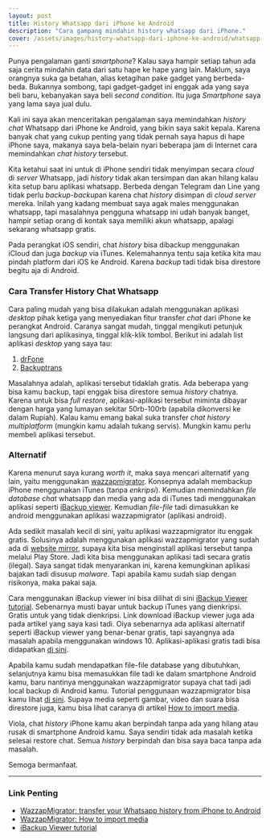 ```yaml
---
layout: post
title: History Whatsapp dari iPhone ke Android 
description: "Cara gampang mindahin history whatsapp dari iPhone."
cover: /assets/images/history-whatsapp-dari-iphone-ke-android/whatsapp-backup.jpg
---
```


Punya pengalaman ganti *smartphone*? Kalau saya hampir setiap tahun ada saja cerita mindahin data dari satu hape ke hape yang lain. Maklum, saya orangnya suka ga betahan, alias ketagihan pake gadget yang berbeda-beda. Bukannya sombong, tapi gadget-gadget ini enggak ada yang saya beli baru, kebanyakan saya beli *second condition*. Itu juga *Smartphone* saya yang lama saya jual dulu.

Kali ini saya akan menceritakan pengalaman saya memindahkan *history chat* Whatsapp dari iPhone ke Android, yang bikin saya sakit kepala. Karena banyak chat yang cukup penting yang tidak pernah saya hapus di hape iPhone saya, makanya saya bela-belain nyari beberapa jam di Internet cara memindahkan *chat history* tersebut. 

Kita ketahui saat ini untuk di iPhone sendiri tidak menyimpan secara *cloud* di *server* Whatsapp, jadi *history* tidak akan tersimpan dan akan hilang kalau kita setup baru aplikasi whatsapp. Berbeda dengan Telegram dan Line yang tidak perlu *backup*-*backup*an karena chat *history* disimpan di *cloud server* mereka. Inilah yang kadang membuat saya agak males menggunakan whatsapp, tapi masalahnya pengguna whatsapp ini udah banyak banget, hampir setiap orang di kontak saya memiliki akun whatsapp, apalagi sekarang whatsapp gratis.

Pada perangkat iOS sendiri, chat *history* bisa dibackup menggunakan iCloud dan juga *backup* via iTunes. Kelemahannya tentu saja ketika kita mau pindah platform dari iOS ke Android. Karena *backup* tadi tidak bisa direstore begitu aja di Android.

### Cara Transfer History Chat Whatsapp

Cara paling mudah yang bisa dilakukan adalah menggunakan aplikasi *desktop* pihak ketiga yang menyediakan fitur transfer *chat* dari iPhone ke perangkat Android. Caranya sangat mudah, tinggal mengikuti petunjuk langsung dari aplikasinya, tinggal klik-klik tombol. Berikut ini adalah list aplikasi *desktop* yang saya tau:

1. [drFone](https://drfone.wondershare.com/android-data-recovery.html)
2. [Backuptrans](http://www.backuptrans.com/android-iphone-whatsapp-transfer-plus.html)

Masalahnya adalah, aplikasi tersebut tidaklah gratis. Ada beberapa yang bisa kamu backup, tapi enggak bisa direstore semua *history* chatnya. Karena untuk bisa *full restore*, aplikasi-aplikasi tersebut miminta dibayar dengan harga yang lumayan sekitar 50rb-100rb (apabila dikonversi ke dalam Rupiah). Kalau kamu emang bakal suka transfer *chat history multiplatform* (mungkin kamu adalah tukang servis). Mungkin kamu perlu membeli aplikasi tersebut.

### Alternatif

Karena menurut saya kurang *worth it*, maka saya mencari alternatif yang lain, yaitu menggunakan [wazzapmigrator](https://www.wazzapmigrator.com/). Konsepnya adalah membackup iPhone menggunakan iTunes (tanpa *enkripsi*). Kemudian memindahkan *file database chat* whatsapp dan media yang ada di iTunes tadi menggunakan aplikasi seperti [iBackup viewer](http://www.imactools.com/iphonebackupviewer/). Kemudian *file-file* tadi dimasukkan ke android menggunakan aplikasi wazzapmigrator (aplikasi android).

Ada sedikit masalah kecil di sini, yaitu aplikasi wazzapmigrator itu enggak gratis. Solusinya adalah menggunakan aplikasi wazzapmigrator yang sudah ada di [website mirror](http://uapk.org/wazzap-migrator-pro-v-3-0-42-apk/), supaya kita bisa menginstall aplikasi tersebut tanpa melalui Play Store. Jadi kita bisa menggunakan aplikasi tadi secara gratis (ilegal). Saya sangat tidak menyarankan ini, karena kemungkinan aplikasi bajakan tadi disusup *malware*. Tapi apabila kamu sudah siap dengan risikonya, maka pakai saja.

Cara menggunakan iBackup viewer ini bisa dilihat di sini [iBackup Viewer tutorial](https://www.wazzapmigrator.com/ibackup-viewer-tutorial). Sebenarnya musti bayar untuk backup iTunes yang dienkripsi. Gratis untuk yang tidak dienkripsi. Link download iBackup viewer juga ada pada artikel yang saya kasi tadi. Oiya sebenarnya ada aplikasi alternatif seperti iBackup viewer yang benar-benar gratis, tapi sayangnya ada masalah apabila menggunakan windows 10. Aplikasi-aplikasi gratis tadi bisa didapatkan [di sini](https://www.wazzapmigrator.com/iphone-backup-browser-custom-build).

Apabila kamu sudah mendapatkan file-file database yang dibutuhkan, selanjutnya kamu bisa memasukkan file tadi ke dalam smartphone Android kamu, baru nantinya menggunakan wazzapmigrator supaya chat tadi jadi local backup di Android kamu. Tutorial penggunaan wazzapmigrator bisa kamu lihat [di sini](https://www.wazzapmigrator.com/). Supaya media seperti gambar, video dan suara bisa direstore juga, kamu bisa lihat caranya di artikel [How to import media](https://www.wazzapmigrator.com/faq/how-import-media).

Viola, chat *history* iPhone kamu akan berpindah tanpa ada yang hilang atau rusak di smartphone Android kamu. Saya sendiri tidak ada masalah ketika selesai restore chat. Semua *history* berpindah dan bisa saya baca tanpa ada masalah.

Semoga bermanfaat.

---

### Link Penting

- [WazzapMigrator: transfer your Whatsapp history from iPhone to Android](https://www.wazzapmigrator.com/)
- [WazzapMigrator: How to import media](https://www.wazzapmigrator.com/faq/how-import-media)
- [iBackup Viewer tutorial](https://www.wazzapmigrator.com/ibackup-viewer-tutorial)



